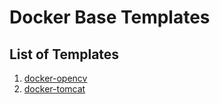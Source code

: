 # Docker Base Templates

## List of Templates

1. [docker-opencv](opencv/README.md)
2. [docker-tomcat](tomcat/README.md)